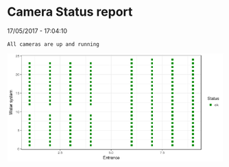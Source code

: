 Camera Status report
================
17/05/2017 - 17:04:10

    All cameras are up and running

![](camreport_files/figure-markdown_github/unnamed-chunk-2-1.png)
